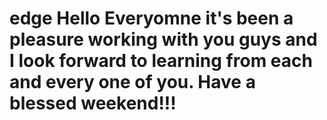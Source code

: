 # edge  Hello Everyomne it's been a pleasure working with you guys and I look forward to learning from each and every one of you.  Have a blessed weekend!!!
